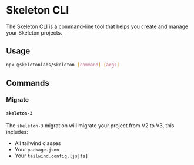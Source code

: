# Skeleton CLI

The Skeleton CLI is a command-line tool that helps you create and manage your Skeleton projects.

## Usage

```bash
npx @skeletonlabs/skeleton [command] [args]
```

## Commands

### Migrate

#### `skeleton-3`

The `skeleton-3` migration will migrate your project from V2 to V3, this includes:

- All tailwind classes
- Your `package.json`
- Your `tailwind.config.[js|ts]`
